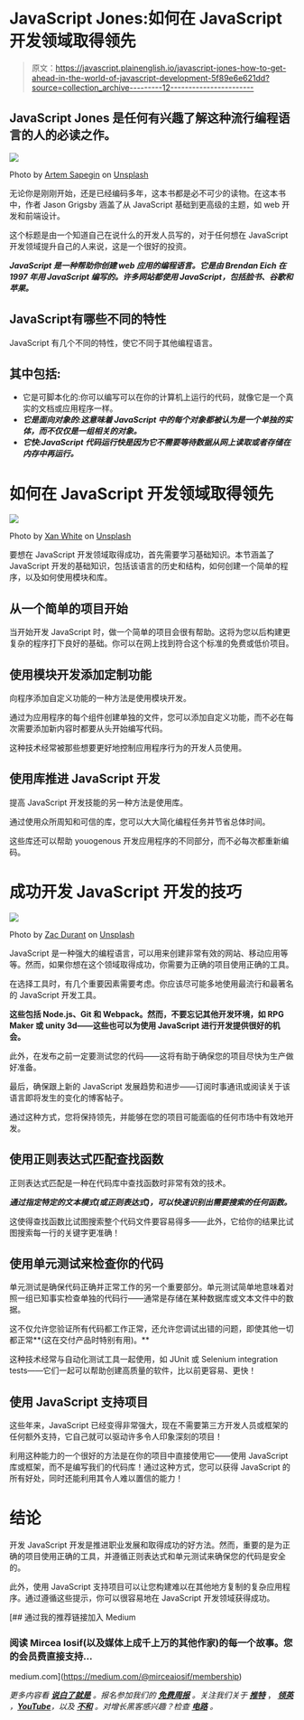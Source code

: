 # JavaScript Jones:如何在 JavaScript 开发领域取得领先

> 原文：<https://javascript.plainenglish.io/javascript-jones-how-to-get-ahead-in-the-world-of-javascript-development-5f89e6e621dd?source=collection_archive---------12----------------------->

## JavaScript Jones 是任何有兴趣了解这种流行编程语言的人的必读之作。

![](img/029ee7a41ad96fcba95981b22821e46e.png)

Photo by [Artem Sapegin](https://unsplash.com/@sapegin?utm_source=medium&utm_medium=referral) on [Unsplash](https://unsplash.com?utm_source=medium&utm_medium=referral)

无论你是刚刚开始，还是已经编码多年，这本书都是必不可少的读物。在这本书中，作者 Jason Grigsby 涵盖了从 JavaScript 基础到更高级的主题，如 web 开发和前端设计。

这个标题是由一个知道自己在说什么的开发人员写的，对于任何想在 JavaScript 开发领域提升自己的人来说，这是一个很好的投资。

***JavaScript 是一种帮助你创建 web 应用的编程语言。它是由 Brendan Eich 在 1997 年用 JavaScript 编写的。许多网站都使用 JavaScript，包括脸书、谷歌和苹果。***

## **JavaScript**有哪些不同的特性

JavaScript 有几个不同的特性，使它不同于其他编程语言。

## 其中包括:

*   它是可脚本化的:你可以编写可以在你的计算机上运行的代码，就像它是一个真实的文档或应用程序一样。
*   ***它是面向对象的:这意味着 JavaScript 中的每个对象都被认为是一个单独的实体，而不仅仅是一组相关的对象。***
*   ***它快:JavaScript 代码运行快是因为它不需要等待数据从网上读取或者存储在内存中再运行。***

# 如何在 JavaScript 开发领域取得领先

![](img/d09dc4af23b23728dba8123a220f2944.png)

Photo by [Xan White](https://unsplash.com/@xwpics?utm_source=medium&utm_medium=referral) on [Unsplash](https://unsplash.com?utm_source=medium&utm_medium=referral)

要想在 JavaScript 开发领域取得成功，首先需要学习基础知识。本节涵盖了 JavaScript 开发的基础知识，包括该语言的历史和结构，如何创建一个简单的程序，以及如何使用模块和库。

## **从一个简单的项目开始**

当开始开发 JavaScript 时，做一个简单的项目会很有帮助。这将为您以后构建更复杂的程序打下良好的基础。你可以在网上找到符合这个标准的免费或低价项目。

## **使用模块开发添加定制功能**

向程序添加自定义功能的一种方法是使用模块开发。

通过为应用程序的每个组件创建单独的文件，您可以添加自定义功能，而不必在每次需要添加新内容时都要从头开始编写代码。

这种技术经常被那些想要更好地控制应用程序行为的开发人员使用。

## **使用库推进 JavaScript 开发**

提高 JavaScript 开发技能的另一种方法是使用库。

通过使用众所周知和可信的库，您可以大大简化编程任务并节省总体时间。

这些库还可以帮助 youogenous 开发应用程序的不同部分，而不必每次都重新编码。

# 成功开发 JavaScript 开发的技巧

![](img/9e2dd58051180064ac8341daa021fcb2.png)

Photo by [Zac Durant](https://unsplash.com/@zacdurant?utm_source=medium&utm_medium=referral) on [Unsplash](https://unsplash.com?utm_source=medium&utm_medium=referral)

JavaScript 是一种强大的编程语言，可以用来创建非常有效的网站、移动应用等等。然而，如果你想在这个领域取得成功，你需要为正确的项目使用正确的工具。

在选择工具时，有几个重要因素需要考虑。你应该尽可能多地使用最流行和最著名的 JavaScript 开发工具。

**这些包括 Node.js、Git 和 Webpack。然而，不要忘记其他开发环境，如 RPG Maker 或 unity 3d——这些也可以为使用 JavaScript 进行开发提供很好的机会。**

此外，在发布之前一定要测试您的代码——这将有助于确保您的项目尽快为生产做好准备。

最后，确保跟上新的 JavaScript 发展趋势和进步——订阅时事通讯或阅读关于该语言即将发生的变化的博客帖子。

通过这种方式，您将保持领先，并能够在您的项目可能面临的任何市场中有效地开发。

## **使用正则表达式匹配查找函数**

正则表达式匹配是一种在代码库中查找函数时非常有效的技术。

***通过指定特定的文本模式(或正则表达式)，可以快速识别出需要搜索的任何函数。***

这使得查找函数比试图搜索整个代码文件要容易得多——此外，它给你的结果比试图搜索每一行的关键字更准确！

## **使用单元测试来检查你的代码**

单元测试是确保代码正确并正常工作的另一个重要部分。单元测试简单地意味着对照一组已知事实检查单独的代码行——通常是存储在某种数据库或文本文件中的数据。

这不仅允许您验证所有代码都工作正常，还允许您调试出错的问题，即使其他一切都正常**(这在交付产品时特别有用)。**

这种技术经常与自动化测试工具一起使用，如 JUnit 或 Selenium integration tests——它们一起可以帮助创建高质量的软件，比以前更容易、更快！

## **使用 JavaScript 支持项目**

这些年来，JavaScript 已经变得非常强大，现在不需要第三方开发人员或框架的任何额外支持，它自己就可以驱动许多令人印象深刻的项目！

利用这种能力的一个很好的方法是在你的项目中直接使用它——使用 JavaScript 库或框架，而不是编写我们的代码库！通过这种方式，您可以获得 JavaScript 的所有好处，同时还能利用其令人难以置信的能力！

# 结论

开发 JavaScript 开发是推进职业发展和取得成功的好方法。然而，重要的是为正确的项目使用正确的工具，并遵循正则表达式和单元测试来确保您的代码是安全的。

此外，使用 JavaScript 支持项目可以让您构建难以在其他地方复制的复杂应用程序。通过遵循这些提示，你可以很容易地在 JavaScript 开发领域获得成功。

[](https://medium.com/@mirceaiosif/membership) [## 通过我的推荐链接加入 Medium

### 阅读 Mircea Iosif(以及媒体上成千上万的其他作家)的每一个故事。您的会员费直接支持…

medium.com](https://medium.com/@mirceaiosif/membership) 

*更多内容看* [***说白了就是***](https://plainenglish.io/) *。报名参加我们的* [***免费周报***](http://newsletter.plainenglish.io/) *。关注我们关于* [***推特***](https://twitter.com/inPlainEngHQ) ， [***领英***](https://www.linkedin.com/company/inplainenglish/) *，*[***YouTube***](https://www.youtube.com/channel/UCtipWUghju290NWcn8jhyAw)*，以及* [***不和***](https://discord.gg/GtDtUAvyhW) *。对增长黑客感兴趣？检查* [***电路***](https://circuit.ooo/) *。*